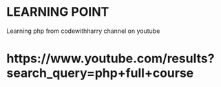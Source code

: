 # LEARNING POINT

<p>Learning php from codewithharry channel on youtube</p>
<h1>https://www.youtube.com/results?search_query=php+full+course</h1>